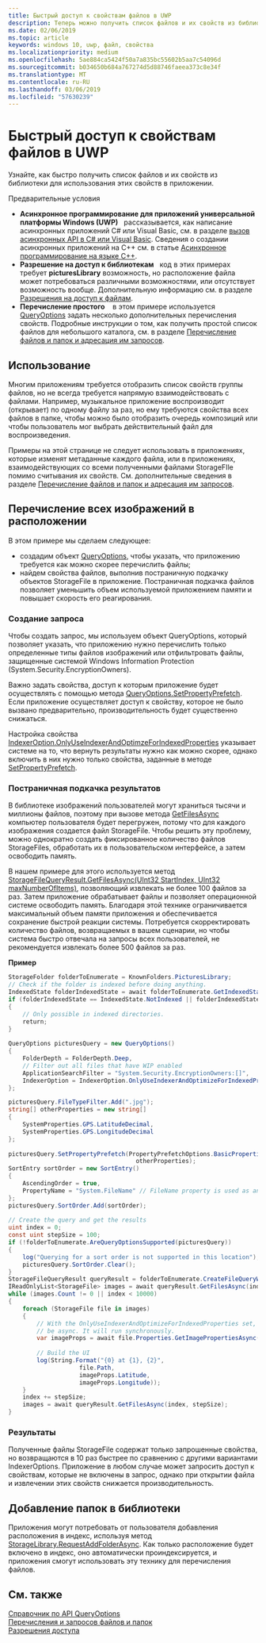 ```yaml
---
title: Быстрый доступ к свойствам файлов в UWP
description: Теперь можно получить список файлов и их свойств из библиотеки для использования в приложении UWP.
ms.date: 02/06/2019
ms.topic: article
keywords: windows 10, uwp, файл, свойства
ms.localizationpriority: medium
ms.openlocfilehash: 5ae884ca5424f50a7a835bc55602b5aa7c54096d
ms.sourcegitcommit: b034650b684a767274d5d88746faeea373c8e34f
ms.translationtype: MT
ms.contentlocale: ru-RU
ms.lasthandoff: 03/06/2019
ms.locfileid: "57630239"
---
```

# <a name="fast-access-to-file-properties-in-uwp"></a>Быстрый доступ к свойствам файлов в UWP 

Узнайте, как быстро получить список файлов и их свойств из библиотеки для использования этих свойств в приложении.  

Предварительные условия 
- **Асинхронное программирование для приложений универсальной платформы Windows (UWP)**   рассказывается, как написание асинхронных приложений C# или Visual Basic, см. в разделе [вызов асинхронных API в C# или Visual Basic](https://docs.microsoft.com/windows/uwp/threading-async/call-asynchronous-apis-in-csharp-or-visual-basic).     Сведения о создании асинхронных приложений на C++ см. в статье [Асинхронное программирование на языке C++](https://docs.microsoft.com/windows/uwp/threading-async/asynchronous-programming-in-cpp-universal-windows-platform-apps). 
- **Разрешение на доступ к библиотекам**   код в этих примерах требует **picturesLibrary** возможность, но расположение файла может потребоваться различными возможностями, или отсутствует возможность вообще. Дополнительную информацию см. в разделе [Разрешения на доступ к файлам](https://docs.microsoft.com/windows/uwp/files/file-access-permissions). 
- **Перечисление простого**    в этом примере используется [QueryOptions](https://docs.microsoft.com/uwp/api/Windows.Storage.Search.QueryOptions) задать несколько дополнительных перечисления свойств. Подробные инструкции о том, как получить простой список файлов для небольшого каталога, см. в разделе [Перечисление файлов и папок и адресация им запросов](https://docs.microsoft.com/windows/uwp/files/quickstart-listing-files-and-folders). 

## <a name="usage"></a>Использование  
Многим приложениям требуется отобразить список свойств группы файлов, но не всегда требуется напрямую взаимодействовать с файлами. Например, музыкальное приложение воспроизводит (открывает) по одному файлу за раз, но ему требуются свойства всех файлов в папке, чтобы можно было отобразить очередь композиций или чтобы пользователь мог выбрать действительный файл для воспроизведения. 

Примеры на этой странице не следует использовать в приложениях, которые изменят метаданные каждого файла, или в приложениях, взаимодействующих со всеми полученными файлами StorageFIle помимо считывания их свойств. См. дополнительные сведения в разделе [Перечисление файлов и папок и адресация им запросов](https://docs.microsoft.com/windows/uwp/files/quickstart-listing-files-and-folders). 

## <a name="enumerate-all-the-pictures-in-a-location"></a>Перечисление всех изображений в расположении 
В этом примере мы сделаем следующее:
-  создадим объект [QueryOptions](https://docs.microsoft.com/uwp/api/Windows.Storage.Search.QueryOptions), чтобы указать, что приложению требуется как можно скорее перечислить файлы;
-  найдем свойства файлов, выполнив постраничную подкачку объектов StorageFile в приложение. Постраничная подкачка файлов позволяет уменьшить объем используемой приложением памяти и повышает скорость его реагирования.

### <a name="creating-the-query"></a>Создание запроса 
Чтобы создать запрос, мы используем объект QueryOptions, который позволяет указать, что приложению нужно перечислить только определенные типы файлов изображений или отфильтровать файлы, защищенные системой Windows Information Protection (System.Security.EncryptionOwners). 

Важно задать свойства, доступ к которым приложение будет осуществлять с помощью метода [QueryOptions.SetPropertyPrefetch](https://docs.microsoft.com/uwp/api/windows.storage.search.queryoptions.setpropertyprefetch). Если приложение осуществляет доступ к свойству, которое не было вызвано предварительно, производительность будет существенно снижаться.

Настройка свойства [IndexerOption.OnlyUseIndexerAndOptimzeForIndexedProperties](https://docs.microsoft.com/uwp/api/Windows.Storage.Search.IndexerOption) указывает системе на то, что вернуть результаты нужно как можно скорее, однако включить в них нужно только свойства, заданные в методе [SetPropertyPrefetch](https://docs.microsoft.com/uwp/api/windows.storage.search.queryoptions.setpropertyprefetch). 

### <a name="paging-in-the-results"></a>Постраничная подкачка результатов 
В библиотеке изображений пользователей могут храниться тысячи и миллионы файлов, поэтому при вызове метода [GetFilesAsync](https://docs.microsoft.com/uwp/api/windows.storage.search.storagefilequeryresult.getfilesasync) компьютер пользователя будет перегружен, потому что для каждого изображения создается файл StorageFile. Чтобы решить эту проблему, можно однократно создать фиксированное количество файлов StorageFiles, обработать их в пользовательском интерфейсе, а затем освободить память. 

В нашем примере для этого используется метод [StorageFileQueryResult.GetFilesAsync(UInt32 StartIndex, UInt32 maxNumberOfItems)](https://docs.microsoft.com/uwp/api/windows.storage.search.storagefilequeryresult.getfilesasync), позволяющий извлекать не более 100 файлов за раз. Затем приложение обрабатывает файлы и позволяет операционной системе освободить память. Благодаря этой технике ограничивается максимальный объем памяти приложения и обеспечивается сохранение быстрой реакции системы. Потребуется скорректировать количество файлов, возвращаемых в вашем сценарии, но чтобы система быстро отвечала на запросы всех пользователей, не рекомендуется извлекать более 500 файлов за раз.


**Пример**  
```csharp
StorageFolder folderToEnumerate = KnownFolders.PicturesLibrary; 
// Check if the folder is indexed before doing anything. 
IndexedState folderIndexedState = await folderToEnumerate.GetIndexedStateAsync(); 
if (folderIndexedState == IndexedState.NotIndexed || folderIndexedState == IndexedState.Unknown) 
{ 
    // Only possible in indexed directories.  
    return; 
} 
 
QueryOptions picturesQuery = new QueryOptions() 
{ 
    FolderDepth = FolderDepth.Deep, 
    // Filter out all files that have WIP enabled
    ApplicationSearchFilter = "System.Security.EncryptionOwners:[]", 
    IndexerOption = IndexerOption.OnlyUseIndexerAndOptimizeForIndexedProperties 
}; 

picturesQuery.FileTypeFilter.Add(".jpg"); 
string[] otherProperties = new string[] 
{ 
    SystemProperties.GPS.LatitudeDecimal, 
    SystemProperties.GPS.LongitudeDecimal 
}; 
 
picturesQuery.SetPropertyPrefetch(PropertyPrefetchOptions.BasicProperties | PropertyPrefetchOptions.ImageProperties, 
                                    otherProperties); 
SortEntry sortOrder = new SortEntry() 
{ 
    AscendingOrder = true, 
    PropertyName = "System.FileName" // FileName property is used as an example. Any property can be used here.  
}; 
picturesQuery.SortOrder.Add(sortOrder); 
 
// Create the query and get the results 
uint index = 0; 
const uint stepSize = 100; 
if (!folderToEnumerate.AreQueryOptionsSupported(picturesQuery)) 
{ 
    log("Querying for a sort order is not supported in this location"); 
    picturesQuery.SortOrder.Clear(); 
} 
StorageFileQueryResult queryResult = folderToEnumerate.CreateFileQueryWithOptions(picturesQuery); 
IReadOnlyList<StorageFile> images = await queryResult.GetFilesAsync(index, stepSize); 
while (images.Count != 0 || index < 10000) 
{ 
    foreach (StorageFile file in images) 
    { 
        // With the OnlyUseIndexerAndOptimizeForIndexedProperties set, this won't  
        // be async. It will run synchronously. 
        var imageProps = await file.Properties.GetImagePropertiesAsync(); 
 
        // Build the UI 
        log(String.Format("{0} at {1}, {2}", 
                    file.Path, 
                    imageProps.Latitude, 
                    imageProps.Longitude)); 
    } 
    index += stepSize; 
    images = await queryResult.GetFilesAsync(index, stepSize); 
} 
```

### <a name="results"></a>Результаты 
Полученные файлы StorageFile содержат только запрошенные свойства, но возвращаются в 10 раз быстрее по сравнению с другими вариантами IndexerOptions. Приложение в любом случае может запросить доступ к свойствам, которые не включены в запрос, однако при открытии файла и извлечении этих свойств снижается производительность.  

## <a name="adding-folders-to-libraries"></a>Добавление папок в библиотеки 
Приложения могут потребовать от пользователя добавления расположения в индекс, используя метод [StorageLibrary.RequestAddFolderAsync](https://docs.microsoft.com/uwp/api/Windows.Storage.StorageLibrary.RequestAddFolderAsync). Как только расположение будет включено в индекс, оно автоматически проиндексируется, и приложения смогут использовать эту технику для перечисления файлов.
 
## <a name="see-also"></a>См. также
[Справочник по API QueryOptions](https://docs.microsoft.com/uwp/api/windows.storage.search.queryoptions)  
[Перечисления и запросов файлов и папок](https://docs.microsoft.com/windows/uwp/files/quickstart-listing-files-and-folders)  
[Разрешения доступа](https://docs.microsoft.com/windows/uwp/files/file-access-permissions)  
 
 
